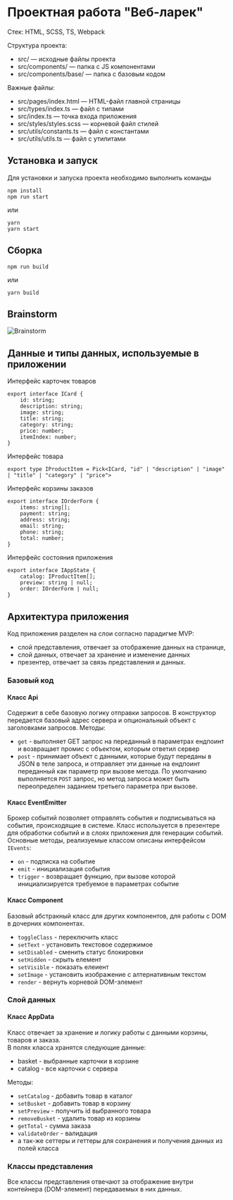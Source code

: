 # Проектная работа "Веб-ларек"

Стек: HTML, SCSS, TS, Webpack

Структура проекта:
- src/ — исходные файлы проекта
- src/components/ — папка с JS компонентами
- src/components/base/ — папка с базовым кодом

Важные файлы:
- src/pages/index.html — HTML-файл главной страницы
- src/types/index.ts — файл с типами
- src/index.ts — точка входа приложения
- src/styles/styles.scss — корневой файл стилей
- src/utils/constants.ts — файл с константами
- src/utils/utils.ts — файл с утилитами

## Установка и запуск
Для установки и запуска проекта необходимо выполнить команды

```
npm install
npm run start
```

или

```
yarn
yarn start
```
## Сборка

```
npm run build
```

или

```
yarn build
```

## Brainstorm
![Brainstorm](123.drawio.png "Text to show on mouseover")

## Данные и типы данных, используемые в приложении

Интерфейс карточек товаров

```
export interface ICard {
    id: string;
    description: string;
    image: string;
    title: string;
    category: string;
    price: number;
    itemIndex: number;
}
```

Интерфейс товара

```
export type IProductItem = Pick<ICard, "id" | "description" | "image" | "title" | "category" | "price">
```

Интерфейс корзины заказов

```
export interface IOrderForm {
    items: string[];
    payment: string;
    address: string;
    email: string;
    phone: string;
    total: number;
}
```

Интерфейс состояния приложения

```
export interface IAppState {
    catalog: IProductItem[];
    preview: string | null;
    order: IOrderForm | null;
}
```

## Архитектура приложения

Код приложения разделен на слои согласно парадигме MVP: 
- слой представления, отвечает за отображение данных на странице, 
- слой данных, отвечает за хранение и изменение данных
- презентер, отвечает за связь представления и данных.

### Базовый код

#### Класс Api
Содержит в себе базовую логику отправки запросов. В конструктор передается базовый адрес сервера и опциональный объект с заголовками запросов.
Методы: 
- `get` - выполняет GET запрос на переданный в параметрах ендпоинт и возвращает промис с объектом, которым ответил сервер
- `post` - принимает объект с данными, которые будут переданы в JSON в теле запроса, и отправляет эти данные на ендпоинт переданный как параметр при вызове метода. По умолчанию выполняется `POST` запрос, но метод запроса может быть переопределен заданием третьего параметра при вызове.

#### Класс EventEmitter
Брокер событий позволяет отправлять события и подписываться на события, происходящие в системе. Класс используется в презентере для обработки событий и в слоях приложения для генерации событий.  
Основные методы, реализуемые классом описаны интерфейсом `IEvents`:
- `on` - подписка на событие
- `emit` - инициализация события
- `trigger` - возвращает функцию, при вызове которой инициализируется требуемое в параметрах событие   

#### Класс Component
Базовый абстракный класс для других компонентов, для работы с DOM в дочерних компонентах.
- `toggleClass` - переключить класс
- `setText` - установить текстовое содержимое
- `setDisabled` - сменить статус блокировки
- `setHidden` - скрыть елемент
- `setVisible` - показать елеиент
- `setImage` - установить изображение с алтернативным текстом
- `render` - вернуть корневой DOM-элемент

### Слой данных

#### Класс AppData

Класс отвечает за хранение и логику работы с данными корзины, товаров и заказа.\
В полях класса хранятся следующие данные:
- basket - выбранные карточки в корзине
- catalog - все карточки с сервера

Методы:
- `setCatalog` - добавить товар в каталог
- `setBusket` - добавить товар в корзину
- `setPreview` - получить id выбранного товара
- `removeBusket` - удалить товар из корзины
- `getTotal` - сумма заказа
- `validateOrder` - валидация
- а так-же сеттеры и геттеры для сохранения и получения данных из полей класса

### Классы представления
Все классы представления отвечают за отображение внутри контейнера (DOM-элемент) передаваемых в них данных.



